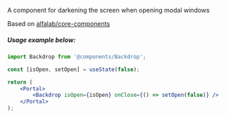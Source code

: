 A component for darkening the screen when opening modal windows

Based on [alfalab/core-components](https://github.com/alfa-laboratory/core-components)

##### Usage example below:

```jsx
import Backdrop from '@components/Backdrop';

const [isOpen, setOpen] = useState(false);

return (
    <Portal>
        <Backdrop isOpen={isOpen} onClose={() => setOpen(false)} />
    </Portal>
);
```
